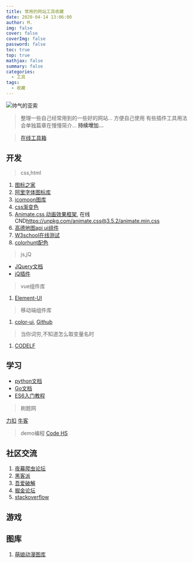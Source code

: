```yaml
---
title: 常用的网站工具收藏
date: 2020-04-14 13:06:00
author: M.
img: false
cover: false
coverImg: false
password: false
toc: true
top: true
mathjax: false
summary: false 
categories: 
  - 工具
tags:
  - 收藏
---
```


![帅气的亚索](/images/tool/yc.jpg)


> 整理一些自己经常用到的一些好的网站... 方便自己使用
>有些插件工具用法会单独篇章在慢慢简介...
> **持续增加...**

>[在线工具箱](https://tool.lu/)

## 开发

> css,html

1. [图标之家](http://www.icosky.com/)
2. [阿里字体图标库](https://www.iconfont.cn/)
2. [icomoon图库](https://icomoon.io/)
3. [css渐变色](https://webgradients.com/)
4. [Animate.css 动画效果框架](http://www.animate.net.cn/), 在线CND<https://unpkg.com/animate.css@3.5.2/animate.min.css>
5. [高德地图api ui组件](https://lbs.amap.com/api/amap-ui/demos/amap-ui-districtexplorer/index)
6. [W3school在线测试](https://www.w3school.com.cn/tiy/t.asp?f=hdom_window_scrollby)
7. [colorhunt配色](https://colorhunt.co/)

>js,jQ

- [JQuery文档](http://jquery.cuishifeng.cn/)
- [jQ插件](http://www.jq22.com/)

> vue组件库

1. [Element-UI](https://element.eleme.cn/#/zh-CN)

> 移动端组件库

1. [color-ui](https://www.color-ui.com/), [Github](https://github.com/weilanwl/ColorUI/)


> 当你词穷,不知道怎么取变量名时

1. [CODELF](https://unbug.github.io/)



## 学习
- [python文档](https://docs.python.org/)
- [Go文档](https://studygolang.com/pkgdoc)
- [ES6入门教程](https://es6.ruanyifeng.com/#README)

> 刷题网

[力扣](https://leetcode-cn.com/)
[牛客](https://www.nowcoder.com/)

>demo编程
[Code HS](https://codehs.com/editor/sandbox/explore)


## 社区交流

1. [夜幕爬虫论坛](https://bbs.nightteam.cn/)
2. [黑客派](https://hacpai.com/)
3. [吾爱破解](https://www.52pojie.cn/)
4. [掘金论坛](https://juejin.im/welcome/frontend)
5. [stackoverflow](https://stackoverflow.com/)

## 游戏



## 图库
1. [萌娘动漫图库](http://moe.005.tv/)


